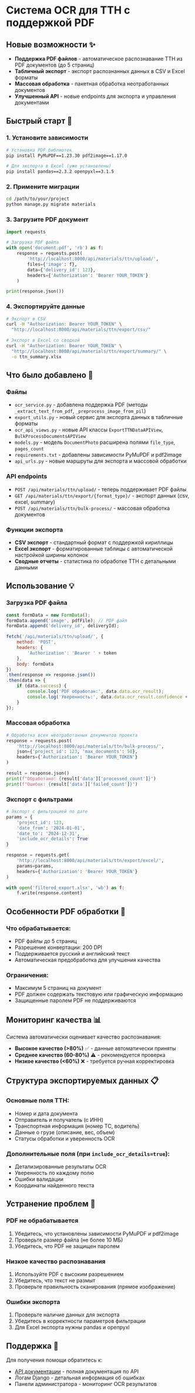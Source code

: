 # Система OCR для ТТН с поддержкой PDF

## Новые возможности ✨

- **Поддержка PDF файлов** - автоматическое распознавание ТТН из PDF документов (до 5 страниц)
- **Табличный экспорт** - экспорт распознанных данных в CSV и Excel форматы
- **Массовая обработка** - пакетная обработка неотработанных документов
- **Улучшенный API** - новые endpoints для экспорта и управления документами

## Быстрый старт 🚀

### 1. Установите зависимости

```bash
# Установка PDF библиотек
pip install PyMuPDF==1.23.30 pdf2image==1.17.0

# Для экспорта в Excel (уже установлены)
pip install pandas==2.3.2 openpyxl==3.1.5
```

### 2. Примените миграции

```bash
cd /path/to/your/project
python manage.py migrate materials
```

### 3. Загрузите PDF документ

```python
import requests

# Загрузка PDF файла
with open('document.pdf', 'rb') as f:
    response = requests.post(
        'http://localhost:8000/api/materials/ttn/upload/',
        files={'image': f},
        data={'delivery_id': 123},
        headers={'Authorization': 'Bearer YOUR_TOKEN'}
    )

print(response.json())
```

### 4. Экспортируйте данные

```bash
# Экспорт в CSV
curl -H "Authorization: Bearer YOUR_TOKEN" \
  "http://localhost:8000/api/materials/ttn/export/csv/"

# Экспорт в Excel со сводкой
curl -H "Authorization: Bearer YOUR_TOKEN" \
  "http://localhost:8000/api/materials/ttn/export/summary/" \
  -o ttn_summary.xlsx
```

## Что было добавлено 📝

### Файлы

- `ocr_service.py` - добавлена поддержка PDF (методы `_extract_text_from_pdf`, `_preprocess_image_from_pil`)
- `export_utils.py` - новый сервис для экспорта данных в табличные форматы
- `ocr_api_views.py` - новые API классы `ExportTTNDataAPIView`, `BulkProcessDocumentsAPIView`
- `models.py` - модель `DocumentPhoto` расширена полями `file_type`, `pages_count`
- `requirements.txt` - добавлены зависимости PyMuPDF и pdf2image
- `api_urls.py` - новые маршруты для экспорта и массовой обработки

### API endpoints

- `POST /api/materials/ttn/upload/` - теперь поддерживает PDF файлы
- `GET /api/materials/ttn/export/{format_type}/` - экспорт данных (csv, excel, summary)
- `POST /api/materials/ttn/bulk-process/` - массовая обработка документов

### Функции экспорта

- **CSV экспорт** - стандартный формат с поддержкой кириллицы
- **Excel экспорт** - форматированные таблицы с автоматической настройкой ширины колонок
- **Сводные отчеты** - статистика по обработке ТТН с детальными данными

## Использование 💡

### Загрузка PDF файла

```javascript
const formData = new FormData();
formData.append('image', pdfFile); // PDF файл
formData.append('delivery_id', deliveryId);

fetch('/api/materials/ttn/upload/', {
    method: 'POST',
    headers: {
        'Authorization': 'Bearer ' + token
    },
    body: formData
})
.then(response => response.json())
.then(data => {
    if (data.success) {
        console.log('PDF обработан:', data.data.ocr_result);
        console.log('Уверенность:', data.data.ocr_result.confidence + '%');
    }
});
```

### Массовая обработка

```python
# Обработка всех неотработанных документов проекта
response = requests.post(
    'http://localhost:8000/api/materials/ttn/bulk-process/',
    json={'project_id': 123, 'max_documents': 50},
    headers={'Authorization': 'Bearer YOUR_TOKEN'}
)

result = response.json()
print(f"Обработано: {result['data']['processed_count']}")
print(f"Ошибок: {result['data']['failed_count']}")
```

### Экспорт с фильтрами

```python
# Экспорт с фильтрацией по дате
params = {
    'project_id': 123,
    'date_from': '2024-01-01',
    'date_to': '2024-12-31',
    'include_ocr_details': True
}

response = requests.get(
    'http://localhost:8000/api/materials/ttn/export/excel/',
    params=params,
    headers={'Authorization': 'Bearer YOUR_TOKEN'}
)

with open('filtered_export.xlsx', 'wb') as f:
    f.write(response.content)
```

## Особенности PDF обработки 📄

### Что обрабатывается:
- PDF файлы до 5 страниц
- Разрешение конвертации: 200 DPI
- Поддерживается русский и английский текст
- Автоматическая предобработка для улучшения качества

### Ограничения:
- Максимум 5 страниц на документ
- PDF должен содержать текстовую или графическую информацию
- Защищенные паролем PDF не поддерживаются

## Мониторинг качества 📊

Система автоматически оценивает качество распознавания:

- **Высокое качество (>80%)** ✅ - данные автоматически приняты
- **Среднее качество (60-80%)** ⚠️ - рекомендуется проверка
- **Низкое качество (<60%)** ❌ - требуется ручная корректировка

## Структура экспортируемых данных 📋

### Основные поля ТТН:
- Номер и дата документа
- Отправитель и получатель (с ИНН)
- Транспортная информация (номер ТС, водитель)
- Данные о грузе (описание, вес, объем)
- Статусы обработки и уверенность OCR

### Дополнительные поля (при `include_ocr_details=true`):
- Детализированные результаты OCR
- Уверенность по каждому полю
- Ошибки валидации
- Координаты найденного текста

## Устранение проблем 🔧

### PDF не обрабатывается
1. Убедитесь, что установлены зависимости PyMuPDF и pdf2image
2. Проверьте размер файла (не более 10 МБ)
3. Убедитесь, что PDF не защищен паролем

### Низкое качество распознавания
1. Используйте PDF с высоким разрешением
2. Убедитесь, что текст не размыт
3. Проверьте правильность сканирования (прямое изображение)

### Ошибки экспорта
1. Проверьте наличие данных для экспорта
2. Убедитесь в корректности параметров фильтрации
3. Для Excel экспорта нужны pandas и openpyxl

## Поддержка 💬

Для получения помощи обратитесь к:
- [API документации](./API_DOCUMENTATION.md) - полная документация по API
- Логам Django - детальная информация об ошибках
- Панели администратора - мониторинг OCR результатов